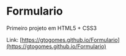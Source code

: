 # Formulario
Primeiro projeto em HTML5 + CSS3

Link: [https://gtogomes.github.io/Formulario](https://gtogomes.github.io/Formulario)

